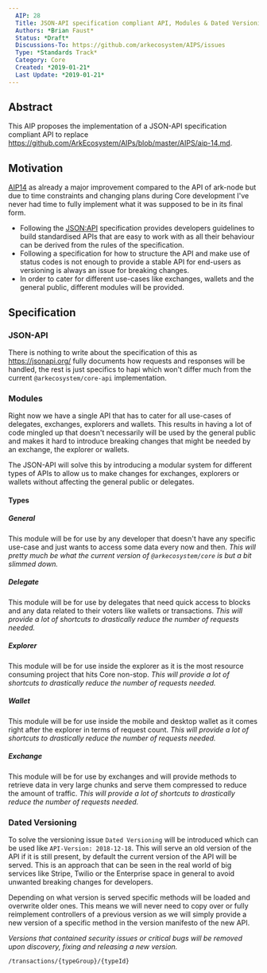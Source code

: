 ```yaml
---
  AIP: 28
  Title: JSON-API specification compliant API, Modules & Dated Versioning
  Authors: *Brian Faust*
  Status: *Draft*
  Discussions-To: https://github.com/arkecosystem/AIPS/issues
  Type: *Standards Track*
  Category: Core
  Created: *2019-01-21*
  Last Update: *2019-01-21*
---
```


## Abstract

This AIP proposes the implementation of a JSON-API specification compliant API to replace https://github.com/ArkEcosystem/AIPs/blob/master/AIPS/aip-14.md.

## Motivation

[AIP14](https://github.com/ArkEcosystem/AIPs/blob/master/AIPS/aip-14.md) as already a major improvement compared to the API of ark-node but due to time constraints and changing plans during Core development I've never had time to fully implement what it was supposed to be in its final form.

- Following the [JSON:API](https://jsonapi.org/) specification provides developers guidelines to build standardised APIs that are easy to work with as all their behaviour can be derived from the rules of the specification.
- Following a specification for how to structure the API and make use of status codes is not enough to provide a stable API for end-users as versioning is always an issue for breaking changes.
- In order to cater for different use-cases like exchanges, wallets and the general public, different modules will be provided.

## Specification

### JSON-API

There is nothing to write about the specification of this as https://jsonapi.org/ fully documents how requests and responses will be handled, the rest is just specifics to hapi which won't differ much from the current `@arkecosystem/core-api` implementation.

### Modules

Right now we have a single API that has to cater for all use-cases of delegates, exchanges, explorers and wallets. This results in having a lot of code mingled up that doesn't necessarily will be used by the general public and makes it hard to introduce breaking changes that might be needed by an exchange, the explorer or wallets.

The JSON-API will solve this by introducing a modular system for different types of APIs to allow us to make changes for exchanges, explorers or wallets without affecting the general public or delegates.

#### Types

##### General

This module will be for use by any developer that doesn't have any specific use-case and just wants to access some data every now and then. _This will pretty much be what the current version of `@arkecosystem/core` is but a bit slimmed down._

##### Delegate

This module will be for use by delegates that need quick access to blocks and any data related to their voters like wallets or transactions. _This will provide a lot of shortcuts to drastically reduce the number of requests needed._

##### Explorer

This module will be for use inside the explorer as it is the most resource consuming project that hits Core non-stop. _This will provide a lot of shortcuts to drastically reduce the number of requests needed._

##### Wallet

This module will be for use inside the mobile and desktop wallet as it comes right after the explorer in terms of request count. _This will provide a lot of shortcuts to drastically reduce the number of requests needed._

##### Exchange

This module will be for use by exchanges and will provide methods to retrieve data in very large chunks and serve them compressed to reduce the amount of traffic. _This will provide a lot of shortcuts to drastically reduce the number of requests needed._

### Dated Versioning

To solve the versioning issue `Dated Versioning` will be introduced which can be used like `API-Version: 2018-12-18`. This will serve an old version of the API if it is still present, by default the current version of the API will be served. This is an approach that can be seen in the real world of big services like Stripe, Twilio or the Enterprise space in general to avoid unwanted breaking changes for developers.

Depending on what version is served specific methods will be loaded and overwrite older ones. This means we will never need to copy over or fully reimplement controllers of a previous version as we will simply provide a new version of a specific method in the version manifesto of the new API.

_Versions that contained security issues or critical bugs will be removed upon discovery, fixing and releasing a new version._

`/transactions/{typeGroup}/{typeId}`
